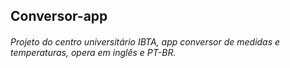 ## Conversor-app

###### Projeto do centro universitário IBTA, app conversor de medidas e temperaturas, opera em inglês e PT-BR.
